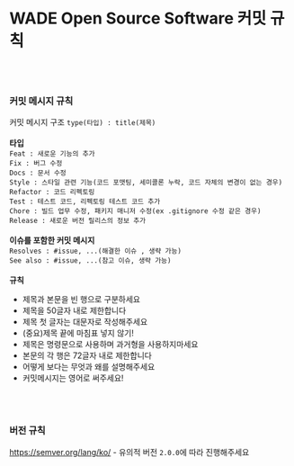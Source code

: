 # WADE Open Source Software 커밋 규칙

<br>
<br>

### 커밋 메시지 규칙
커밋 메시지 구조 `type(타입) : title(제목)`
<br>
<br>
**타입**<br>
`Feat : 새로운 기능의 추가`<br>
`Fix : 버그 수정`<br>
`Docs : 문서 수정`<br>
`Style : 스타일 관련 기능(코드 포맷팅, 세미콜론 누락, 코드 자체의 변경이 없는 경우)`<br>
`Refactor : 코드 리펙토링`<br>
`Test : 테스트 코드, 리펙토링 테스트 코드 추가`<br>
`Chore : 빌드 업무 수정, 패키지 매니저 수정(ex .gitignore 수정 같은 경우)`<br>
`Release : 새로운 버전 릴리스의 정보 추가`
<br>
<br>
**이슈를 포함한 커밋 메시지**<br>
`Resolves : #issue, ...(해결한 이슈 , 생략 가능)`<br>
`See also : #issue, ...(참고 이슈, 생략 가능)`<br>
<br>
**규칙**
<br>
- 제목과 본문을 빈 행으로 구분하세요
- 제목을 50글자 내로 제한합니다
- 제목 첫 글자는 대문자로 작성해주세요
- (중요)제목 끝에 마침표 넣지 않기!
- 제목은 명령문으로 사용하며 과거형을 사용하지마세요
- 본문의 각 행은 72글자 내로 제한합니다
- 어떻게 보다는 무엇과 왜를 설명해주세요
- 커밋메시지는 영어로 써주세요!
<br>
<br>

### 버전 규칙
https://semver.org/lang/ko/ - 유의적 버전 `2.0.0`에 따라 진행해주세요
